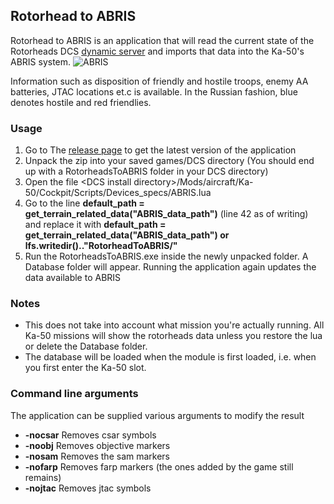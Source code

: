 ## Rotorhead to ABRIS
Rotorhead to ABRIS is an application that will read the current state of the Rotorheads DCS [dynamic server](http://rotorheads.ddns.net/) and imports that data into the Ka-50's ABRIS system.
![ABRIS](https://user-images.githubusercontent.com/5412638/125851711-176c6035-4881-4440-a1ed-b298f235beb6.png)

Information such as disposition of friendly and hostile troops, enemy AA batteries, JTAC locations et.c is available. In the Russian fashion, blue denotes hostile and red friendlies.

### Usage
1. Go to The [release page](https://github.com/gronank/RotorheadToABRIS/releases) to get the latest version of the application
2. Unpack the zip into your saved games/DCS directory (You should end up with a RotorheadsToABRIS folder in your DCS directory)
3. Open the file \<DCS install directory\>/Mods/aircraft/Ka-50/Cockpit/Scripts/Devices_specs/ABRIS.lua
4. Go to the line **default_path = get_terrain_related_data("ABRIS_data_path")** (line 42 as of writing) and replace it with **default_path = get_terrain_related_data("ABRIS_data_path") or lfs.writedir().."RotorheadToABRIS/"**
5. Run the RotorheadsToABRIS.exe inside the newly unpacked folder. A Database folder will appear. Running the application again updates the data available to ABRIS

### Notes
* This does not take into account what mission you're actually running. All Ka-50 missions will show the rotorheads data unless you restore the lua or delete the Database folder.
* The database will be loaded when the module is first loaded, i.e. when you first enter the Ka-50 slot.

### Command line arguments
The application can be supplied various arguments to modify the result
* **-nocsar** Removes csar symbols
* **-noobj** Removes objective markers
* **-nosam** Removes the sam markers
* **-nofarp** Removes farp markers (the ones added by the game still remains)
* **-nojtac** Removes jtac symbols
